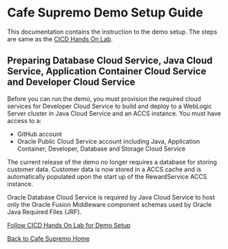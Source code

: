 # Cafe Supremo Demo Setup Guide

This documentation contains the instruction to the demo setup. The steps are same as the [CICD Hands On Lab](https://github.com/kwanwan/CafeSupremo/blob/master/CICDlab.md).

## Preparing Database Cloud Service, Java Cloud Service, Application Container Cloud Service and Developer Cloud Service

Before you can run the demo, you must provision the required cloud services for Developer Cloud Service to build and deploy to a WebLogic Server cluster in Java Cloud Service and an ACCS instance. You must have access to a:

- GitHub account
- Oracle Public Cloud Service account including Java, Application Container, Developer, Database and Storage Cloud Service

The current release of the demo no longer requires a database for storing customer data. Customer data is now stored in a ACCS cache and is automatically populated upon the start up of the RewardService ACCS instance.

Oracle Database Cloud Service is required by Java Cloud Service to host only the Oracle Fusion Middleware component schemas used by Oracle Java Required Files (JRF).

[Follow CICD Hands On Lab for Demo Setup](https://github.com/kwanwan/CafeSupremo/blob/master/CICDlab.md)

[Back to Cafe Supremo Home](https://github.com/kwanwan/CafeSupremo)
